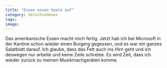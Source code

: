```yaml
---
title: "Essen essen Seele auf"
category: Verschiedenes
tags: 
image: 
---
```


Das amerikanische Essen macht mich fertig. Jetzt hab ich bei Microsoft in der Kantine schon wieder einen Burgerg gegessen, und es war ein ganzes Salatblatt darauf. Ich glaube, dass das Fett auch ins Hirn geht und ich deswegen nur arbeite und keine Zeile schreibe. Es wird Zeit, dass ich wieder zurück zu meinen Musikmachgeräten komme.
